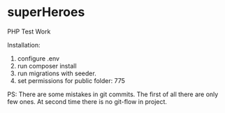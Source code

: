 # superHeroes
PHP Test Work

Installation: 
1) configure .env
2) run composer install
3) run migrations with seeder.
4) set permissions for public folder: 775

PS: There are some mistakes in git commits. The first of all there are only few ones. At second time there is no git-flow in project.
